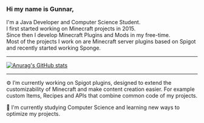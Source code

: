 ### Hi my name is Gunnar,
I'm a Java Developer and Computer Science Student.  
I first started working on Minecraft projects in 2015.  
Since then I develop Minecraft Plugins and Mods in my free-time.  
Most of the projects I work on are Minecraft server plugins based on Spigot and recently started working Sponge.
_______

[![Anurag's GitHub stats](https://github-readme-stats.vercel.app/api?username=WolfyScript&count_private=true&include_all_commits=true&show_icons=true&theme=dracula)](https://github.com/anuraghazra/github-readme-stats)

_______
:gear: I’m currently working on Spigot plugins, designed to extend the customizability of Minecraft and make content creation easier.
For example custom Items, Recipes and APIs that combine common code of my projects.

:book: I'm currently studying Computer Science and learning new ways to optimize my projects.  


<!--
**WolfyScript/WolfyScript** is a ✨ _special_ ✨ repository because its `README.md` (this file) appears on your GitHub profile.



Here are some ideas to get you started:

- 🔭 I’m currently working on ...
- 🌱 I’m currently learning ...
- 👯 I’m looking to collaborate on ...
- 🤔 I’m looking for help with ...
- 💬 Ask me about ...
- 📫 How to reach me: ...
- 😄 Pronouns: ...
- ⚡ Fun fact: ...
-->
